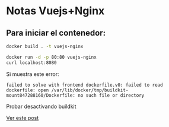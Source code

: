 # Notas Vuejs+Nginx

## Para iniciar el contenedor:

```bash
docker build . -t vuejs-nginx
```

```bash
docker run -d -p 80:80 vuejs-nginx
curl localhost:8080
```


Si muestra este error:

```
failed to solve with frontend dockerfile.v0: failed to read dockerfile: open /var/lib/docker/tmp/buildkit-mount847288160/Dockerfile: no such file or directory
```

Probar desactivando buildkit

[Ver este post](https://stackoverflow.com/a/66839653/6177246)